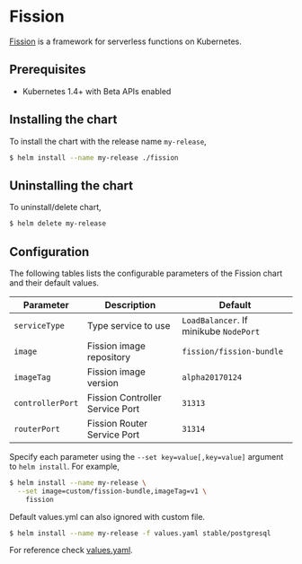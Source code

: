 # Fission

[Fission](http://fission.io/) is a framework for serverless functions on Kubernetes.


## Prerequisites

- Kubernetes 1.4+ with Beta APIs enabled


## Installing the chart

To install the chart with the release name `my-release`,

```bash
$ helm install --name my-release ./fission
```

## Uninstalling the chart

To uninstall/delete chart,

```bash
$ helm delete my-release
```

## Configuration
The following tables lists the configurable parameters of the Fission chart and their default values.

| Parameter                  | Description                                | Default                                                    |
| -----------------------    | ----------------------------------         | ---------------------------------------------------------- |
| `serviceType`              | Type service to use                        | `LoadBalancer`. If minikube `NodePort`                     |
| `image`                    | Fission image repository                   | `fission/fission-bundle`                                   |
| `imageTag`                 | Fission image version                      | `alpha20170124`                                            |
| `controllerPort`           | Fission Controller Service Port            | `31313`                                                    |
| `routerPort`               | Fission Router Service Port                | `31314`                                                    |

Specify each parameter using the `--set key=value[,key=value]` argument to `helm install`. For example,

```bash
$ helm install --name my-release \
  --set image=custom/fission-bundle,imageTag=v1 \
    fission
```

Default values.yml can also ignored with custom file.
```bash
$ helm install --name my-release -f values.yaml stable/postgresql
```

For reference check [values.yaml](values.yaml).




